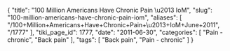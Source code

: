 {
    "title": "100 Million Americans Have Chronic Pain \u2013 IoM",
    "slug": "100-million-americans-have-chronic-pain-iom",
    "aliases": [
        "/100+Million+Americans+Have+Chronic+Pain+\u2013+IoM+June+2011",
        "/1777"
    ],
    "tiki_page_id": 1777,
    "date": "2011-06-30",
    "categories": [
        "Pain - chronic",
        "Back pain"
    ],
    "tags": [
        "Back pain",
        "Pain - chronic"
    ]
}